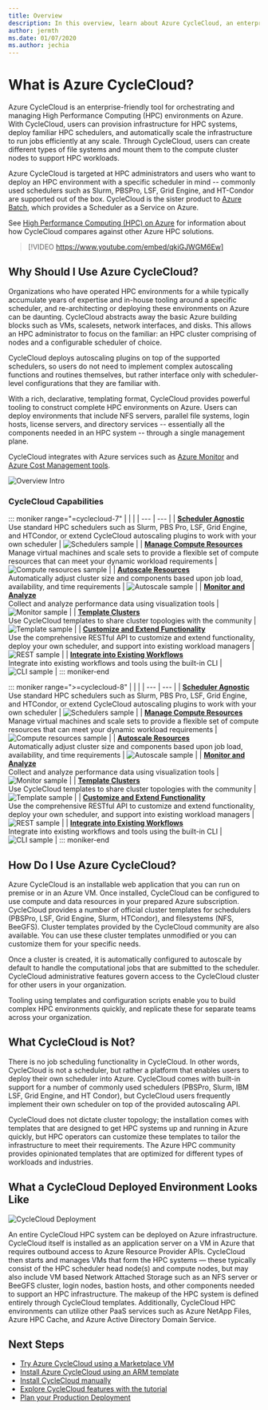 ```yaml
---
title: Overview
description: In this overview, learn about Azure CycleCloud, an enterprise-friendly tool to orchestrate and manage High Performance Computing (HPC) environments on Azure.
author: jermth
ms.date: 01/07/2020
ms.author: jechia
---
```


# What is Azure CycleCloud?

Azure CycleCloud is an enterprise-friendly tool for orchestrating and managing High Performance Computing (HPC) environments on Azure. With CycleCloud, users can provision infrastructure for HPC systems, deploy familiar HPC schedulers, and automatically scale the infrastructure to run jobs efficiently at any scale. Through CycleCloud, users can create different types of file systems and mount them to the compute cluster nodes to support HPC workloads.

Azure CycleCloud is targeted at HPC administrators and users who want to deploy an HPC environment with a specific scheduler in mind -- commonly used schedulers such as Slurm, PBSPro, LSF, Grid Engine, and HT-Condor are supported out of the box. CycleCloud is the sister product to [Azure Batch](/azure/batch/batch-technical-overview), which provides a Scheduler as a Service on Azure.

See [High Performance Computing (HPC) on Azure](/azure/architecture/topics/high-performance-computing/) for information about how CycleCloud compares against other Azure HPC solutions.

> [!VIDEO https://www.youtube.com/embed/qkiGJWGM6Ew]

## Why Should I Use Azure CycleCloud?

Organizations who have operated HPC environments for a while typically accumulate years of expertise and in-house tooling around a specific scheduler, and re-architecting or deploying these environments on Azure can be daunting. CycleCloud abstracts away the basic Azure building blocks such as VMs, scalesets, network interfaces, and disks. This allows an HPC administrator to focus on the familiar: an HPC cluster comprising of nodes and a configurable scheduler of choice.

CycleCloud deploys autoscaling plugins on top of the supported schedulers, so users do not need to implement complex autoscaling functions and routines themselves, but rather interface only with scheduler-level configurations that they are familiar with.

With a rich, declarative, templating format, CycleCloud provides powerful tooling to construct complete HPC environments on Azure. Users can deploy environments that include NFS servers, parallel file systems, login hosts, license servers, and directory services -- essentially all the components needed in an HPC system -- through a single management plane.

CycleCloud integrates with Azure services such as [Azure Monitor](/azure/azure-monitor/overview) and [Azure Cost Management tools](/azure/cost-management/overview-cost-mgt).

![Overview Intro](~/images/overview-gui.png)

### CycleCloud Capabilities

::: moniker range="=cyclecloud-7"
|  |  |
| --- | --- |
| [**Scheduler Agnostic**](./concepts/scheduling.md)<br>Use standard HPC schedulers such as Slurm, PBS Pro, LSF, Grid Engine, and HTCondor, or extend CycleCloud autoscaling plugins to work with your own scheduler  | ![Schedulers sample](./images/version-7/overview-schedulers-tn.png)  |
| [**Manage Compute Resources**](./how-to/start-cluster.md)<br>Manage virtual machines and scale sets to provide a flexible set of compute resources that can meet your dynamic workload requirements | ![Compute resources sample](./images/overview-nodes-tn.png) |
| [**Autoscale Resources**](./concepts/scheduling.md)<br>Automatically adjust cluster size and components based upon job load, availability, and time requirements | ![Autoscale sample](./images/overview-scaling-tn.png) |
| [**Monitor and Analyze**](./concepts/monitoring.md)<br>Collect and analyze performance data using visualization tools | ![Monitor sample](./images/overview-monitor-tn.png) |
| [**Template Clusters**](./download-cluster-templates.md)<br>Use CycleCloud templates to share cluster topologies with the community | ![Template sample](./images/overview-github-tn.png) |
| [**Customize and Extend Functionality**](./api.md)<br>Use the comprehensive RESTful API to customize and extend functionality, deploy your own scheduler, and support into existing workload managers | ![REST sample](./images/overview-rest-tn.png) |
| [**Integrate into Existing Workflows**](./how-to/install-cyclecloud-cli.md)<br>Integrate into existing workflows and tools using the built-in CLI | ![CLI sample](./images/overview-cli-tn.png) |
::: moniker-end

::: moniker range=">=cyclecloud-8"
|  |  |
| --- | --- |
| [**Scheduler Agnostic**](./concepts/scheduling.md)<br>Use standard HPC schedulers such as Slurm, PBS Pro, LSF, Grid Engine, and HTCondor, or extend CycleCloud autoscaling plugins to work with your own scheduler  | ![Schedulers sample](./images/version-8/overview-schedulers-tn.png)  |
| [**Manage Compute Resources**](./how-to/start-cluster.md)<br>Manage virtual machines and scale sets to provide a flexible set of compute resources that can meet your dynamic workload requirements | ![Compute resources sample](./images/overview-nodes-tn.png) |
| [**Autoscale Resources**](./concepts/scheduling.md)<br>Automatically adjust cluster size and components based upon job load, availability, and time requirements | ![Autoscale sample](./images/overview-scaling-tn.png) |
| [**Monitor and Analyze**](./concepts/monitoring.md)<br>Collect and analyze performance data using visualization tools | ![Monitor sample](./images/overview-monitor-tn.png) |
| [**Template Clusters**](./download-cluster-templates.md)<br>Use CycleCloud templates to share cluster topologies with the community | ![Template sample](./images/overview-github-tn.png) |
| [**Customize and Extend Functionality**](./api.md)<br>Use the comprehensive RESTful API to customize and extend functionality, deploy your own scheduler, and support into existing workload managers | ![REST sample](./images/overview-rest-tn.png) |
| [**Integrate into Existing Workflows**](./how-to/install-cyclecloud-cli.md)<br>Integrate into existing workflows and tools using the built-in CLI | ![CLI sample](./images/overview-cli-tn.png) |
::: moniker-end

## How Do I Use Azure CycleCloud?

Azure CycleCloud is an installable web application that you can run on premise or in an Azure VM. Once installed, CycleCloud can be configured to use compute and data resources in your prepared Azure subscription. CycleCloud provides a number of official cluster templates for schedulers (PBSPro, LSF, Grid Engine, Slurm, HTCondor), and filesystems (NFS, BeeGFS). Cluster templates provided by the CycleCloud community are also available. You can use these cluster templates unmodified or you can customize them for your specific needs.

Once a cluster is created, it is automatically configured to autoscale by default to handle the computational jobs that are submitted to the scheduler. CycleCloud administrative features govern access to the CycleCloud cluster for other users in your organization.

Tooling using templates and configuration scripts enable you to build complex HPC environments quickly, and replicate these for separate teams across your organization.

[//]: # (## What cluster types are available?)

## What CycleCloud is Not?

There is no job scheduling functionality in CycleCloud. In other words, CycleCloud is not a scheduler, but rather a platform that enables users to deploy their own scheduler into Azure. CycleCloud comes with built-in support for a number of commonly used schedulers (PBSPro, Slurm, IBM LSF, Grid Engine, and HT Condor), but CycleCloud users frequently implement their own scheduler on top of the provided autoscaling API.

CycleCloud does not dictate cluster topology; the installation comes with templates that are designed to get HPC systems up and running in Azure quickly, but HPC operators can customize these templates to tailor the infrastructure to meet their requirements. The Azure HPC community provides opinionated templates that are optimized for different types of workloads and industries.

## What a CycleCloud Deployed Environment Looks Like

![CycleCloud Deployment](./images/architecture-deployment.png)

An entire CycleCloud HPC system can be deployed on Azure infrastructure. CycleCloud itself is installed as an application server on a VM in Azure that requires outbound access to Azure Resource Provider APIs. CycleCloud then starts and manages VMs that form the HPC systems — these typically consist of the HPC scheduler head node(s) and compute nodes, but may also include VM based Network Attached Storage such as an NFS server or BeeGFS cluster, login nodes, bastion hosts, and other components needed to support an HPC infrastructure. The makeup of the HPC system is defined entirely through CycleCloud templates. Additionally, CycleCloud HPC environments can utilize other PaaS services such as Azure NetApp Files, Azure HPC Cache, and Azure Active Directory Domain Service.

## Next Steps

* [Try Azure CycleCloud using a Marketplace VM](qs-install-marketplace.md)
* [Install Azure CycleCloud using an ARM template](~/how-to/install-arm.md)
* [Install CycleCloud manually](~/how-to/install-manual.md)
* [Explore CycleCloud features with the tutorial](./tutorials/tutorial.md)
* [Plan your Production Deployment](/azure/cyclecloud/how-to/plan-prod-deployment)
